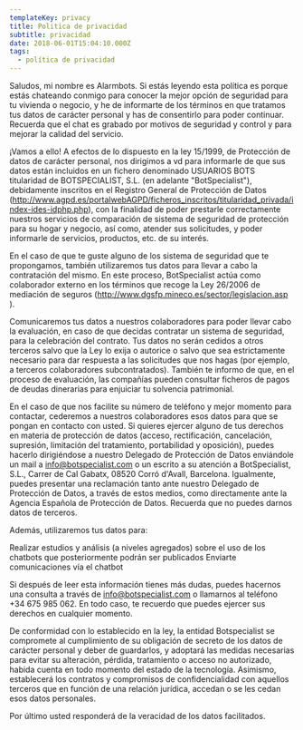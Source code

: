 ```yaml
---
templateKey: privacy
title: Politica de privacidad
subtitle: privacidad
date: 2018-06-01T15:04:10.000Z
tags:
  - política de privacidad
---
```


Saludos, mi nombre es Alarmbots. Si estás leyendo esta política es porque estás chateando conmigo para conocer la mejor opción de seguridad para tu vivienda o negocio, y he de informarte de los términos en que tratamos tus datos de carácter personal y has de consentirlo para poder continuar. Recuerda que el chat es grabado por motivos de seguridad y control y para mejorar la calidad del servicio.

¡Vamos a ello! A efectos de lo dispuesto en la ley 15/1999, de Protección de datos de carácter personal, nos dirigimos a vd para informarle de que sus datos están incluidos en un fichero denominado USUARIOS BOTS titularidad de BOTSPECIALIST, S.L. (en adelante "BotSpecialist"), debidamente inscritos en el Registro General de Protección de Datos (http://www.agpd.es/portalwebAGPD/ficheros_inscritos/titularidad_privada/index-ides-idphp.php), con la finalidad de poder prestarle correctamente nuestros servicios de comparación de sistema de seguridad de protección para su hogar y negocio, así como, atender sus solicitudes, y poder informarle de servicios, productos, etc. de su interés.

En el caso de que te guste alguno de los sistema de seguridad que te propongamos, también utilizaremos tus datos para llevar a cabo la contratación del mismo. En este proceso, BotSpecialist actúa como colaborador externo en los términos que recoge la Ley 26/2006 de mediación de seguros (http://www.dgsfp.mineco.es/sector/legislacion.asp ).

Comunicaremos tus datos a nuestros colaboradores para poder llevar cabo la evaluación, en caso de que decidas contratar un sistema de seguridad, para la celebración del contrato. Tus datos no serán cedidos a otros terceros salvo que la Ley lo exija o autorice o salvo que sea estrictamente necesario para dar respuesta a las solicitudes que nos hagas (por ejemplo, a terceros colaboradores subcontratados). También te informo de que, en el proceso de evaluación, las compañías pueden consultar ficheros de pagos de deudas dinerarias para enjuiciar tu solvencia patrimonial.

En el caso de que nos facilite su número de teléfono y mejor momento para contactar, cederemos a nuestros colaboradores esos datos para que se pongan en contacto con usted. Si quieres ejercer alguno de tus derechos en materia de protección de datos (acceso, rectificación, cancelación, supresión, limitación del tratamiento, portabilidad y oposición), puedes hacerlo dirigiéndose a nuestro Delegado de Protección de Datos enviándole un mail a info@botspecialist.com o un escrito a su atención a BotSpecialist, S.L., Carrer de Cal Gabatx, 08520 Corró d'Avall, Barcelona. Igualmente, puedes presentar una reclamación tanto ante nuestro Delegado de Protección de Datos, a través de estos medios, como directamente ante la Agencia Española de Protección de Datos. Recuerda que no puedes darnos datos de terceros.

Además, utilizaremos tus datos para:

Realizar estudios y análisis (a niveles agregados) sobre el uso de los chatbots que posteriormente podrán ser publicados
Enviarte comunicaciones vía el chatbot

Si después de leer esta información tienes más dudas, puedes hacernos una consulta a través de info@botspecialist.com o llamarnos al teléfono +34 675 985 062. En todo caso, te recuerdo que puedes ejercer sus derechos en cualquier momento.

De conformidad con lo establecido en la ley, la entidad Botspecialist se compromete al cumplimiento de su obligación de secreto de los datos de carácter personal y deber de guardarlos, y adoptará las medidas necesarias para evitar su alteración, pérdida, tratamiento o acceso no autorizado, habida cuenta en todo momento del estado de la tecnología. Asimismo, establecerá los contratos y compromisos de confidencialidad con aquellos terceros que en función de una relación jurídica, accedan o se les cedan esos datos personales.

Por último usted responderá de la veracidad de los datos facilitados.
